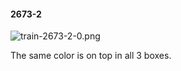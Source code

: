 #### 2673-2
![train-2673-2-0.png](https://github.com/lil-lab/nlvr/raw/master/nlvr/train/images/48/train-2673-2-0.png "train-2673-2-0.png")

The same color is on top in all 3 boxes.